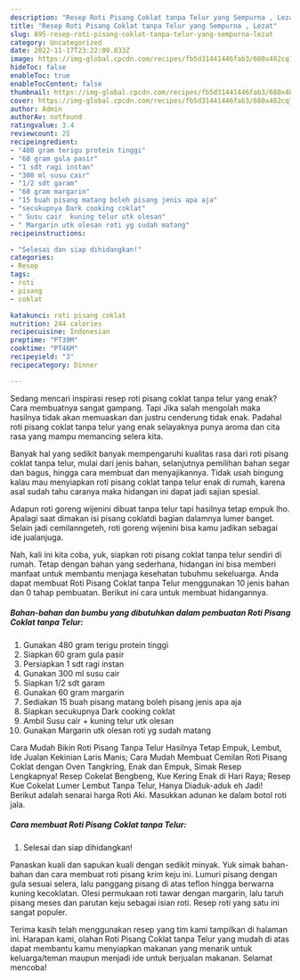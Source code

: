 ```yaml
---
description: "Resep Roti Pisang Coklat tanpa Telur yang Sempurna , Lezat"
title: "Resep Roti Pisang Coklat tanpa Telur yang Sempurna , Lezat"
slug: 895-resep-roti-pisang-coklat-tanpa-telur-yang-sempurna-lezat
category: Uncategorized
date: 2022-11-17T23:22:09.833Z
image: https://img-global.cpcdn.com/recipes/fb5d31441446fab3/680x482cq70/roti-pisang-coklat-tanpa-telur-foto-resep-utama.jpg
hideToc: false
enableToc: true
enableTocContent: false
thumbnail: https://img-global.cpcdn.com/recipes/fb5d31441446fab3/680x482cq70/roti-pisang-coklat-tanpa-telur-foto-resep-utama.jpg
cover: https://img-global.cpcdn.com/recipes/fb5d31441446fab3/680x482cq70/roti-pisang-coklat-tanpa-telur-foto-resep-utama.jpg
author: Admin
authorAv: notfound
ratingvalue: 3.4
reviewcount: 25
recipeingredient:
- "480 gram terigu protein tinggi"
- "60 gram gula pasir"
- "1 sdt ragi instan"
- "300 ml susu cair"
- "1/2 sdt garam"
- "60 gram margarin"
- "15 buah pisang matang boleh pisang jenis apa aja"
- "secukupnya Dark cooking coklat"
- " Susu cair  kuning telur utk olesan"
- " Margarin utk olesan roti yg sudah matang"
recipeinstructions:

- "Selesai dan siap dihidangkan!"
categories:
- Resep
tags:
- roti
- pisang
- coklat

katakunci: roti pisang coklat 
nutrition: 244 calories
recipecuisine: Indonesian
preptime: "PT39M"
cooktime: "PT46M"
recipeyield: "3"
recipecategory: Dinner

---
```



Sedang mencari inspirasi resep roti pisang coklat tanpa telur yang enak? Cara membuatnya sangat gampang. Tapi Jika salah mengolah maka hasilnya tidak akan memuaskan dan justru cenderung tidak enak. Padahal roti pisang coklat tanpa telur yang enak selayaknya punya aroma dan cita rasa yang mampu memancing selera kita.


Banyak hal yang sedikit banyak mempengaruhi kualitas rasa dari roti pisang coklat tanpa telur, mulai dari jenis bahan, selanjutnya pemilihan bahan segar dan bagus, hingga cara membuat dan menyajikannya. Tidak usah bingung kalau mau menyiapkan roti pisang coklat tanpa telur enak di rumah, karena asal sudah tahu caranya maka hidangan ini dapat jadi sajian spesial.

Adapun roti goreng wijenini dibuat tanpa telur tapi hasilnya tetap empuk lho. Apalagi saat dimakan isi pisang coklatdi bagian dalamnya lumer banget. Selain jadi cemilanngeteh, roti goreng wijenini bisa kamu jadikan sebagai ide jualanjuga.


Nah, kali ini kita coba, yuk, siapkan roti pisang coklat tanpa telur sendiri di rumah. Tetap dengan bahan yang sederhana, hidangan ini bisa memberi manfaat untuk membantu menjaga kesehatan tubuhmu sekeluarga. Anda dapat membuat Roti Pisang Coklat tanpa Telur menggunakan 10 jenis bahan dan 0 tahap pembuatan. Berikut ini cara untuk membuat hidangannya.

<!--inarticleads1-->

##### Bahan-bahan dan bumbu yang dibutuhkan dalam pembuatan Roti Pisang Coklat tanpa Telur:

1. Gunakan 480 gram terigu protein tinggi
1. Siapkan 60 gram gula pasir
1. Persiapkan 1 sdt ragi instan
1. Gunakan 300 ml susu cair
1. Siapkan 1/2 sdt garam
1. Gunakan 60 gram margarin
1. Sediakan 15 buah pisang matang boleh pisang jenis apa aja
1. Siapkan secukupnya Dark cooking coklat
1. Ambil  Susu cair + kuning telur utk olesan
1. Gunakan  Margarin utk olesan roti yg sudah matang


Cara Mudah Bikin Roti Pisang Tanpa Telur Hasilnya Tetap Empuk, Lembut, Ide Jualan Kekinian Laris Manis; Cara Mudah Membuat Cemilan Roti Pisang Coklat dengan Oven Tangkring, Enak dan Empuk, Simak Resep Lengkapnya! Resep Cokelat Bengbeng, Kue Kering Enak di Hari Raya; Resep Kue Cokelat Lumer Lembut Tanpa Telur, Hanya Diaduk-aduk eh Jadi! Berikut adalah senarai harga Roti Aki. Masukkan adunan ke dalam botol roti jala. 

<!--inarticleads2-->

##### Cara membuat Roti Pisang Coklat tanpa Telur:


1. Selesai dan siap dihidangkan!

Panaskan kuali dan sapukan kuali dengan sedikit minyak. Yuk simak bahan-bahan dan cara membuat roti pisang krim keju ini. Lumuri pisang dengan gula sesuai selera, lalu panggang pisang di atas teflon hingga berwarna kuning kecoklatan. Olesi permukaan roti tawar dengan margarin, lalu taruh pisang meses dan parutan keju sebagai isian roti. Resep roti yang satu ini sangat populer. 

Terima kasih telah menggunakan resep yang tim kami tampilkan di halaman ini. Harapan kami, olahan Roti Pisang Coklat tanpa Telur yang mudah di atas dapat membantu kamu menyiapkan makanan yang menarik untuk keluarga/teman maupun menjadi ide untuk berjualan makanan. Selamat mencoba!
